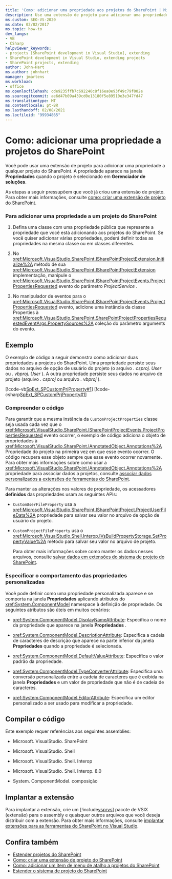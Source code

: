 ```yaml
---
title: 'Como: adicionar uma propriedade aos projetos do SharePoint | Microsoft Docs'
description: Use uma extensão de projeto para adicionar uma propriedade a um projeto do SharePoint. Uma propriedade é exibida na janela Propriedades quando você seleciona o projeto no Gerenciador de Soluções.
ms.custom: SEO-VS-2020
ms.date: 02/02/2017
ms.topic: how-to
dev_langs:
- VB
- CSharp
helpviewer_keywords:
- projects [SharePoint development in Visual Studio], extending
- SharePoint development in Visual Studio, extending projects
- SharePoint projects, extending
author: John-Hart
ms.author: johnhart
manager: jmartens
ms.workload:
- office
ms.openlocfilehash: cde9235ffb7c692240c8f16ea0e93f49c79f002e
ms.sourcegitcommit: ae6d47b09a439cd0e13180f5e89510e3e347fd47
ms.translationtype: MT
ms.contentlocale: pt-BR
ms.lasthandoff: 02/08/2021
ms.locfileid: "99934865"
---
```

# <a name="how-to-add-a-property-to-sharepoint-projects"></a>Como: adicionar uma propriedade a projetos do SharePoint
  Você pode usar uma extensão de projeto para adicionar uma propriedade a qualquer projeto do SharePoint. A propriedade aparece na janela **Propriedades** quando o projeto é selecionado em **Gerenciador de soluções**.

 As etapas a seguir pressupõem que você já criou uma extensão de projeto. Para obter mais informações, consulte [como: criar uma extensão de projeto do SharePoint](../sharepoint/how-to-create-a-sharepoint-project-extension.md).

### <a name="to-add-a-property-to-a-sharepoint-project"></a>Para adicionar uma propriedade a um projeto do SharePoint

1. Defina uma classe com uma propriedade pública que represente a propriedade que você está adicionando aos projetos do SharePoint. Se você quiser adicionar várias propriedades, poderá definir todas as propriedades na mesma classe ou em classes diferentes.

2. No <xref:Microsoft.VisualStudio.SharePoint.ISharePointProjectExtension.Initialize%2A> método de sua <xref:Microsoft.VisualStudio.SharePoint.ISharePointProjectExtension> implementação, manipule o <xref:Microsoft.VisualStudio.SharePoint.ISharePointProjectEvents.ProjectPropertiesRequested> evento do parâmetro *ProjectService* .

3. No manipulador de eventos para o <xref:Microsoft.VisualStudio.SharePoint.ISharePointProjectEvents.ProjectPropertiesRequested> evento, adicione uma instância da classe Properties à <xref:Microsoft.VisualStudio.SharePoint.SharePointProjectPropertiesRequestedEventArgs.PropertySources%2A> coleção do parâmetro arguments do evento.

## <a name="example"></a>Exemplo
 O exemplo de código a seguir demonstra como adicionar duas propriedades a projetos do SharePoint. Uma propriedade persiste seus dados no arquivo de opção de usuário do projeto (o arquivo *. csproj. User* ou *. vbproj. User* ). A outra propriedade persiste seus dados no arquivo de projeto (arquivo *. csproj* ou arquivo *. vbproj* ).

 [!code-vb[SpExt_SPCustomPrjProperty#1](../sharepoint/codesnippet/VisualBasic/customspproperty/customproperty.vb#1)]
 [!code-csharp[SpExt_SPCustomPrjProperty#1](../sharepoint/codesnippet/CSharp/customspproperty/customproperty.cs#1)]

### <a name="understand-the-code"></a>Compreender o código
 Para garantir que a mesma instância da `CustomProjectProperties` classe seja usada cada vez que o <xref:Microsoft.VisualStudio.SharePoint.ISharePointProjectEvents.ProjectPropertiesRequested> evento ocorrer, o exemplo de código adiciona o objeto de propriedades à <xref:Microsoft.VisualStudio.SharePoint.IAnnotatedObject.Annotations%2A> Propriedade do projeto na primeira vez em que esse evento ocorrer. O código recupera esse objeto sempre que esse evento ocorrer novamente. Para obter mais informações sobre como usar a <xref:Microsoft.VisualStudio.SharePoint.IAnnotatedObject.Annotations%2A> propriedade para associar dados a projetos, consulte [associar dados personalizados a extensões de ferramentas do SharePoint](../sharepoint/associating-custom-data-with-sharepoint-tools-extensions.md).

 Para manter as alterações nos valores de propriedade, os acessadores **definidos** das propriedades usam as seguintes APIs:

- `CustomUserFileProperty` usa a <xref:Microsoft.VisualStudio.SharePoint.ISharePointProject.ProjectUserFileData%2A> propriedade para salvar seu valor no arquivo de opção de usuário do projeto.

- `CustomProjectFileProperty` usa o <xref:Microsoft.VisualStudio.Shell.Interop.IVsBuildPropertyStorage.SetPropertyValue%2A> método para salvar seu valor no arquivo de projeto.

  Para obter mais informações sobre como manter os dados nesses arquivos, consulte [salvar dados em extensões do sistema de projeto do SharePoint](../sharepoint/saving-data-in-extensions-of-the-sharepoint-project-system.md).

### <a name="specify-the-behavior-of-custom-properties"></a>Especificar o comportamento das propriedades personalizadas
 Você pode definir como uma propriedade personalizada aparece e se comporta na janela **Propriedades** aplicando atributos do <xref:System.ComponentModel> namespace à definição de propriedade. Os seguintes atributos são úteis em muitos cenários:

- <xref:System.ComponentModel.DisplayNameAttribute>: Especifica o nome da propriedade que aparece na janela **Propriedades** .

- <xref:System.ComponentModel.DescriptionAttribute>: Especifica a cadeia de caracteres de descrição que aparece na parte inferior da janela **Propriedades** quando a propriedade é selecionada.

- <xref:System.ComponentModel.DefaultValueAttribute>: Especifica o valor padrão da propriedade.

- <xref:System.ComponentModel.TypeConverterAttribute>: Especifica uma conversão personalizada entre a cadeia de caracteres que é exibida na janela **Propriedades** e um valor de propriedade que não é de cadeia de caracteres.

- <xref:System.ComponentModel.EditorAttribute>: Especifica um editor personalizado a ser usado para modificar a propriedade.

## <a name="compile-the-code"></a>Compilar o código
 Este exemplo requer referências aos seguintes assemblies:

- Microsoft. VisualStudio. SharePoint

- Microsoft. VisualStudio. Shell

- Microsoft. VisualStudio. Shell. Interop

- Microsoft. VisualStudio. Shell. Interop. 8.0

- System. ComponentModel. composição

## <a name="deploy-the-extension"></a>Implantar a extensão
 Para implantar a extensão, crie um [!include[vsprvs](../sharepoint/includes/vsprvs-md.md)] pacote de VSIX (extensão) para o assembly e quaisquer outros arquivos que você deseja distribuir com a extensão. Para obter mais informações, consulte [implantar extensões para as ferramentas do SharePoint no Visual Studio](../sharepoint/deploying-extensions-for-the-sharepoint-tools-in-visual-studio.md).

## <a name="see-also"></a>Confira também
- [Estender projetos do SharePoint](../sharepoint/extending-sharepoint-projects.md)
- [Como: criar uma extensão de projeto do SharePoint](../sharepoint/how-to-create-a-sharepoint-project-extension.md)
- [Como: adicionar um item de menu de atalho a projetos do SharePoint](../sharepoint/how-to-add-a-shortcut-menu-item-to-sharepoint-projects.md)
- [Estender o sistema de projeto do SharePoint](../sharepoint/extending-the-sharepoint-project-system.md)
